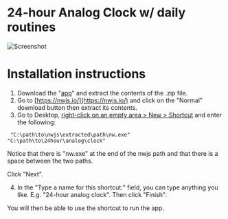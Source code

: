 # 24-hour Analog Clock w/ daily routines

![Screenshot](https://i.redd.it/0q1rhjutawj41.png)

# Installation instructions

1. Download the "[app](https://github.com/utopianknight/24-hour-analog-clock-w-daily-routines/archive/master.zip)" and extract the contents of the .zip file.
2. Go to [https://nwjs.io/](https://nwjs.io/) and click on the "Normal" download button then extract its contents.
3. Go to Desktop, <u>right-click on an empty area > New > Shortcut</u> and enter the following:

`` "C:\path\to\nwjs\extracted\path\nw.exe" "C:\path\to\24hour\analog\clock"``

Notice that there is "nw.exe" at the end of the nwjs path and that there is a space between the two paths.

Click "Next".

4. In the "Type a name for this shortcut:" field, you can type anything you like. E.g. "24-hour analog clock". Then click "Finish".

You will then be able to use the shortcut to run the app.
